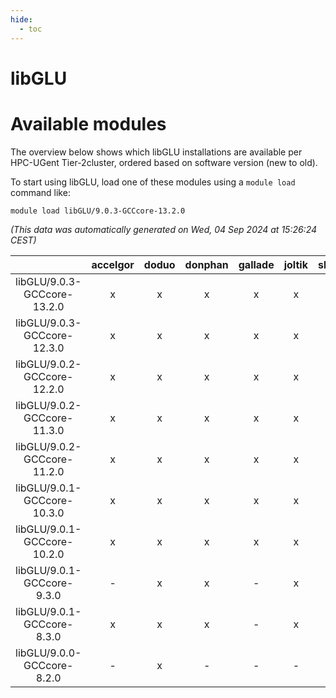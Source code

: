 ```yaml
---
hide:
  - toc
---
```


libGLU
======

# Available modules


The overview below shows which libGLU installations are available per HPC-UGent Tier-2cluster, ordered based on software version (new to old).

To start using libGLU, load one of these modules using a `module load` command like:

```shell
module load libGLU/9.0.3-GCCcore-13.2.0
```

*(This data was automatically generated on Wed, 04 Sep 2024 at 15:26:24 CEST)*  

| |accelgor|doduo|donphan|gallade|joltik|shinx|skitty|
| :---: | :---: | :---: | :---: | :---: | :---: | :---: | :---: |
|libGLU/9.0.3-GCCcore-13.2.0|x|x|x|x|x|x|x|
|libGLU/9.0.3-GCCcore-12.3.0|x|x|x|x|x|x|x|
|libGLU/9.0.2-GCCcore-12.2.0|x|x|x|x|x|x|x|
|libGLU/9.0.2-GCCcore-11.3.0|x|x|x|x|x|-|x|
|libGLU/9.0.2-GCCcore-11.2.0|x|x|x|x|x|-|x|
|libGLU/9.0.1-GCCcore-10.3.0|x|x|x|x|x|-|x|
|libGLU/9.0.1-GCCcore-10.2.0|x|x|x|x|x|-|x|
|libGLU/9.0.1-GCCcore-9.3.0|-|x|x|-|x|-|x|
|libGLU/9.0.1-GCCcore-8.3.0|x|x|x|-|x|-|x|
|libGLU/9.0.0-GCCcore-8.2.0|-|x|-|-|-|-|-|
